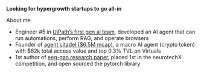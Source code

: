 **Looking for hypergrowth startups to go all-in**

About me:
- Engineer #5 in [UiPath’s first gen ai team](https://www.uipath.com/product/autopilot-for-everyone), developed an AI agent that can run automations, perform RAG, and operate browsers
- Founder of [agent citadel ($6.5M mcap)](https://www.citadelagent.ai), a macro AI agent (crypto token) with $62k total access value and top 0.3% TVL on Virtuals
- 1st author of [eeg-gan research paper](https://arxiv.org/abs/2402.09453v1), placed 1st in the neurotechX competition, and open sourced the pytorch library
